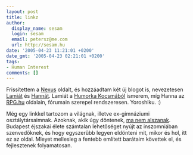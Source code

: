 ```yaml
---
layout: post
title: linkz
author:
  display_name: sesam
  login: sesam
  email: petersz@me.com
  url: http://sesam.hu
date: '2005-04-23 11:21:01 +0200'
date_gmt: '2005-04-23 02:21:01 +0200'
tags:
- Human Interest
comments: []
---
```


Frissítettem a [Nexus](http://www.sesam.hu/read.php) oldalt, és hozzáadtam két új blogot is, nevezetesen [Lamiát](http://medeia.freeblog.hu) és [Hannát](http://cannibalgame.blogspot.com). Lamiát a [Humorka Kocsmából](http://forum.rpg.hu/index.php?showtopic=4706) ismerem, míg Hanna az [RPG.hu](http://www.rpg.hu) oldalain, fórumain szerepel rendszeresen. Yoroshiku. :)

Még egy linkkel tartozom a világnak, illetve ex-gimnáziumi osztálytársaimnak. Azoknak, akik úgy döntenek, [ma nem alszanak](http://www.manemalszom.hu). Budapest éjszakai élete számtalan lehetőséget nyújt az inszomniában szenvedőknek, és hogy egyszerűbb legyen eldönteni mit, mikor és hol, itt ez az oldal. Mleyet mellesleg a fentebb említett barátaim követtek el, és fejlesztenek folyamatosan.
